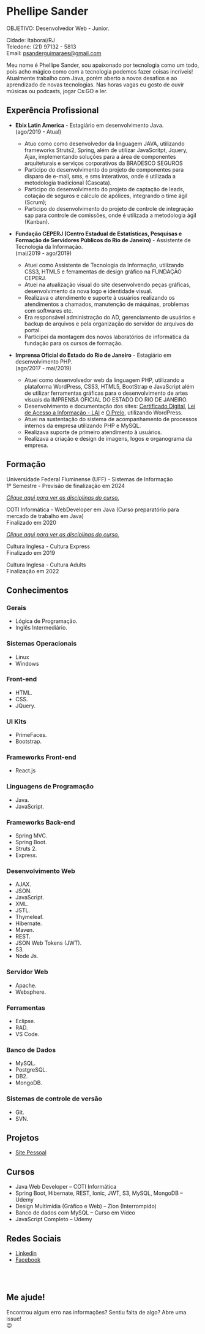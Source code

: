 # Phellipe Sander
OBJETIVO: Desenvolvedor Web - Junior.

Cidade:   Itaboraí/RJ <br>
Teledone: (21) 97132 - 5813 <br>
Email:    psanderguimaraes@gmail.com

Meu nome é Phellipe Sander, sou apaixonado por tecnologia como um todo, pois acho mágico como com a tecnologia podemos fazer coisas incríveis! Atualmente trabalho com Java, porém aberto a novos desafios e ao aprendizado de novas tecnologias.
Nas horas vagas eu gosto de ouvir músicas ou podcasts, jogar Cs:GO e ler.
 
## Experência Profissional

* **Ebix Latin America** - Estagiário em desenvolvimento Java. <br>
(ago/2019 -  Atual)
  * Atuo como como desenvolvedor da linguagem JAVA, utilizando frameworks Struts2, Spring, além de utilizar  JavaScritpt, Jquery, Ajax, implementando soluções para a área de componentes arquiteturais e serviços corporativos da BRADESCO SEGUROS
  * Participo do desenvolvimento do projeto de componentes para disparo de e-mail, sms, e sms interativos, onde é utilizada a metodologia tradicional (Cascata).
  * Participo do desenvolvimento do projeto de captação de leads, cotação de seguros e cálculo de apólices,  integrando o time ágil (Scrum);
  * Participo do desenvolvimento do projeto de controle de integração sap para controle de comissões, onde é utilizada a metodologia ágil (Kanban).


 
* **Fundação CEPERJ (Centro Estadual de Estatísticas, Pesquisas e Formação de Servidores Públicos do Rio de Janeiro)** -
Assistente de Tecnologia da Informação. <br>
(mai/2019 -  ago/2019)
  * Atuei como Assistente de Tecnologia da Informação, utilizando CSS3, HTML5 e ferramentas de design gráfico na FUNDAÇÃO CEPERJ.
  * Atuei na atualização visual do site desenvolvendo peças gráficas, desenvolvimento da nova logo e identidade visual.
  * Realizava o atendimento e suporte à usuários realizando os atendimentos a chamados, manutenção de máquinas, problemas com softwares etc. 
  * Era responsável administração do AD, gerenciamento de usuários e backup de arquivos e pela organização do servidor de arquivos do portal.
  * Participei da montagem dos novos laboratórios de informática da fundação para os cursos de formação.



* **Imprensa Oficial do Estado do Rio de Janeiro** - Estagiário em desenvolvimento PHP. <br>
(ago/2017 -  mai/2019) 
  * Atuei como desenvolvedor web da linguagem PHP, utilizando a plataforma WordPress, CSS3, HTML5, BootStrap e JavaScript além de utilizar ferramentas gráficas para o desenvolvimento de artes visuais da IMPRENSA OFICIAL DO ESTADO DO RIO DE JANEIRO.
  * Desenvolvimento e documentação dos sites: [Certificado Digital](http://certificadodigital.ioerj.com.br), [Lei de Acesso a Informação - LAI](http://lai.ioerj.com.br/) e [O Prelo](http://oprelo.ioerj.com.br/), utilizando WordPress.
  * Atuei na sustentação do sistema de acompanhamento de processos internos da empresa utilizando PHP e MySQL.
  * Realizava suporte de primeiro atendimento à usuários. 
  * Realizava a criação e design de imagens, logos e organograma da empresa.

## Formação
Universidade Federal Fluminense (UFF) - Sistemas de Informação <br>
1º Semestre - Previsão de finalização em 2024

[_Clique aqui para ver as disciplinas do curso._](http://www.ic.uff.br/images/documentos/sistemas_de_informacao/arquivos/Curriculo/PPC_COMPLETO.pdf)

COTI Informática - WebDeveloper em Java (Curso preparatório para mercado de trabalho em Java) <br>
Finalizado em 2020

[_Clique aqui para ver as disciplinas do curso._](COTI.md)

Cultura Inglesa - Cultura Express <br>
Finalizado em 2019

Cultura Inglesa - Cultura Adults <br>
Finalização em 2022

## Conhecimentos

### Gerais
* Lógica de Programação.
* Inglês Intermediário.

### Sistemas Operacionais
* Linux
* Windows

### Front-end
* HTML.
* CSS.
* JQuery.

### UI Kits
* PrimeFaces.
* Bootstrap.

### Frameworks Front-end
* React.js

### Linguagens de Programação
* Java.
* JavaScript.

### Frameworks Back-end
* Spring MVC.
* Spring Boot.
* Struts 2.
* Express.

### Desenvolvimento Web
* AJAX.
* JSON.
* JavaScript.
* XML.
* JSTL.
* Thymeleaf.
* Hibernate.
* Maven.
* REST.
* JSON Web Tokens (JWT).
* S3.
* Node Js.

### Servidor Web
* Apache.
* Websphere.

### Ferramentas
* Eclipse.
* RAD.
* VS Code.

### Banco de Dados
* MySQL.
* PostgreSQL.
* DB2.
* MongoDB.

### Sistemas de controle de versão
* Git.
* SVN.

## Projetos
* [Site Pessoal](#)

## Cursos
* Java Web Developer – COTI Informática
* Spring Boot, Hibernate, REST, Ionic, JWT, S3, MySQL, MongoDB – Udemy
* Design Multimídia (Gráfico e Web) – Zion (Interrompido)
* Banco de dados com MySQL –  Curso em Vídeo
* JavaScript Completo – Udemy


## Redes Sociais
*  [Linkedin](https://www.linkedin.com/in/phellipe-sander/)
*  [Facebook](https://www.facebook.com/phellipe.sander)

<br><br>

## Me ajude!
Encontrou algum erro nas informações? Sentiu falta de algo? Abre uma issue! <br> :wink:

